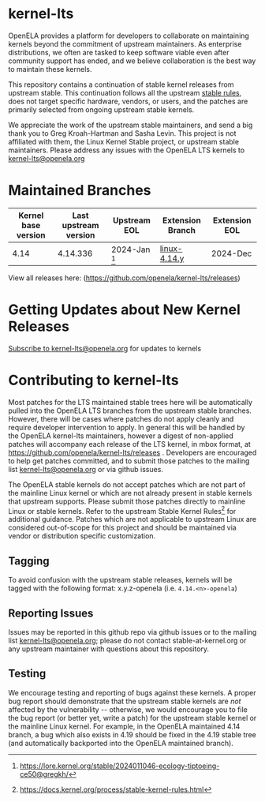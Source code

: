 # kernel-lts

OpenELA provides a platform for developers to collaborate on maintaining kernels beyond 
the commitment of upstream maintainers. As enterprise distributions, we often are tasked 
to keep software viable even after community support has ended, and we believe 
collaboration is the best way to maintain these kernels. 

This repository contains a continuation of stable kernel releases from upstream stable. This continuation follows all the upstream [stable rules](https://www.kernel.org/doc/html/latest/process/stable-kernel-rules.html), does not target specific hardware, vendors, or users, and the patches are primarily selected from ongoing upstream stable kernels.

We appreciate the work of the upstream stable maintainers, and send a big thank you to Greg Kroah-Hartman and Sasha Levin. This project is not affiliated with them, the Linux Kernel Stable project, or upstream stable maintainers. Please address any issues with the OpenELA LTS kernels to kernel-lts@openela.org

# Maintained Branches

| Kernel base version | Last upstream version | Upstream EOL  | Extension Branch | Extension EOL |
| ------------------- | --------------------- | ------------- | ----------------- | ------------- |
| 4.14                | 4.14.336              | 2024-Jan [^2] | [linux-4.14.y](https://github.com/openela/kernel-lts/tree/linux-4.14.y)  |  2024-Dec |

View all releases here: (https://github.com/openela/kernel-lts/releases)

# Getting Updates about New Kernel Releases

[Subscribe to kernel-lts@openela.org](https://groups.google.com/a/openela.org/g/kernel-lts) for updates to kernels 

# Contributing to kernel-lts

Most patches for the LTS maintained stable trees here will be automatically pulled into the OpenELA LTS branches from the upstream stable branches.
However, there will be cases where patches do not apply cleanly and require developer intervention to apply. In general this will be handled 
by the OpenELA kernel-lts maintainers, however a digest of non-applied patches will accompany each release of the LTS kernel, in mbox format,
at https://github.com/openela/kernel-lts/releases .
Developers are encouraged to help get patches committed, and to submit those patches to the mailing list kernel-lts@openela.org or via github issues.

The OpenELA stable kernels do not accept patches which are not part of the mainline Linux kernel or which are not already present in stable kernels that upstream supports. Please submit those patches directly to mainline Linux or stable kernels. Refer to the upstream Stable Kernel Rules[^1] for additional guidance. Patches which are not applicable to upstream Linux are considered out-of-scope for this project and should be maintained via vendor or distribution specific customization.

## Tagging

To avoid confusion with the upstream stable releases, kernels will be tagged with the following format: x.y.z-openela (i.e. `4.14.<n>-openela`)

## Reporting Issues

Issues may be reported in this github repo via github issues or to the mailing list kernel-lts@openela.org; please do not contact stable-at-kernel.org or any upstream maintainer with questions about this repository.

## Testing 

We encourage testing and reporting of bugs against these kernels. A proper bug report should demonstrate that the upstream stable kernels are _not_ affected by the vulnerability -- otherwise, we would encourage you to file the bug report (or better yet, write a patch) for the upstream stable kernel or the mainline Linux kernel. For example, in the OpenELA maintained 4.14 branch, a bug which also exists in 4.19 should be fixed in the 4.19 stable tree (and automatically backported into the OpenELA maintained branch).





[^1]: <https://docs.kernel.org/process/stable-kernel-rules.html>
[^2]: <https://lore.kernel.org/stable/2024011046-ecology-tiptoeing-ce50@gregkh/>


